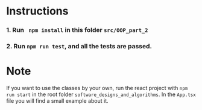 # Instructions

### 1. Run ``` npm install``` in this folder ```src/OOP_part_2 ```
### 2. Run ``` npm run test ```, and all the tests are passed.

# Note

If you want to use the classes by your own, run the react project with ``` npm run start ``` in the root folder ```software_designs_and_algorithms```.
In the ```App.tsx``` file you will find a small example about it.